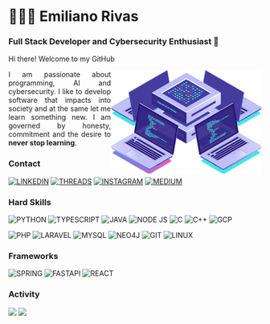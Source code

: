 # 👨🏽‍💻 Emiliano Rivas
### Full Stack Developer and Cybersecurity Enthusiast 👾
Hi there! Welcome to my GitHub
<div>
<img src="https://github.com/EmilianoRivasMX/EmilianoRivasMX/blob/main/computer.png" min-width="300px" max-width="300px" width="300px" align="right" />
<p align="justify">
I am passionate about programming, AI and cybersecurity. I like to develop software that impacts into society and at the same let me learn something new. I am governed by honesty, commitment and the desire to <strong>never stop learning</strong>.</p>
</div>

### Contact
[![LINKEDIN](https://img.shields.io/badge/LinkedIn-0077B5?style=for-the-badge&logo=linkedin&logoColor=white)](https://www.linkedin.com/in/emilianorivasmx/) [![THREADS](https://img.shields.io/badge/threads-010101?style=for-the-badge&logo=threadsr&logoColor=white)](https://www.threads.net/@emilianorivasmx) 
[![INSTAGRAM](https://img.shields.io/badge/Instagram-E4405F?style=for-the-badge&logo=instagram&logoColor=white)](https://instagram.com/EmilianoRivasMX)
[![MEDIUM](https://img.shields.io/badge/Medium-12100E?style=for-the-badge&logo=medium&logoColor=white)](https://medium.com/@emilianorivasmx)

### Hard Skills
![PYTHON](https://img.shields.io/badge/Python-14354C?style=for-the-badge&logo=python&logoColor=white)
![TYPESCRIPT](https://img.shields.io/badge/TypeScript-007ACC?style=for-the-badge&logo=typescript&logoColor=white) 
![JAVA](https://img.shields.io/badge/Java-ED8B00?style=for-the-badge&logo=java&logoColor=white) 
![NODE JS](https://img.shields.io/badge/Node.js-43853D?style=for-the-badge&logo=node.js&logoColor=white)
![C](https://img.shields.io/badge/C-00599C?style=for-the-badge&logo=c&logoColor=white)
![C++](https://img.shields.io/badge/C%2B%2B-00599C?style=for-the-badge&logo=c%2B%2B&logoColor=white)
![GCP](https://img.shields.io/badge/Google_Cloud-4285F4?style=for-the-badge&logo=google-cloud&logoColor=white)


![PHP](https://img.shields.io/badge/PHP-777BB4?style=for-the-badge&logo=php&logoColor=white)
![LARAVEL](https://img.shields.io/badge/Laravel-FF2D20?style=for-the-badge&logo=laravel&logoColor=white)
![MYSQL](https://img.shields.io/badge/MySQL-00000F?style=for-the-badge&logo=mysql&logoColor=white)
![NEO4J](https://img.shields.io/badge/Neo4j-018bff?style=for-the-badge&logo=neo4j&logoColor=white)
![GIT](https://img.shields.io/badge/Git-E34F26?style=for-the-badge&logo=git&logoColor=white)
![LINUX](https://img.shields.io/badge/Linux-E34F26?style=for-the-badge&logo=linux&logoColor=black)


### Frameworks
![SPRING](https://img.shields.io/badge/Spring-6DB33F?style=for-the-badge&logo=spring&logoColor=white)
![FASTAPI](https://img.shields.io/badge/FastAPI-20232A?style=for-the-badge&logo=fastapi&logoColor=61DAFB)
![REACT](https://img.shields.io/badge/React-20232A?style=for-the-badge&logo=react&logoColor=61DAFB)
### Activity
<img width='600' src="https://github-readme-activity-graph.vercel.app/graph?username=EmilianoRivasMX&theme=tokyo-night" /> <img width='220' src="https://github-readme-stats.vercel.app/api/top-langs/?username=EmilianoRivasMX&theme=tokyonight"/>
